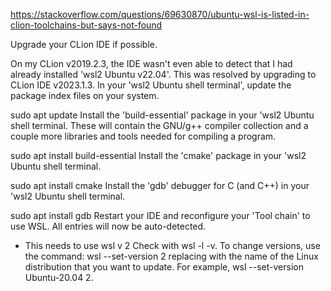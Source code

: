 https://stackoverflow.com/questions/69630870/ubuntu-wsl-is-listed-in-clion-toolchains-but-says-not-found

Upgrade your CLion IDE if possible.

On my CLion v2019.2.3, the IDE wasn't even able to detect that I had already installed 'wsl2 Ubuntu v22.04'. This was resolved by upgrading to CLion IDE v2023.1.3.
In your 'wsl2 Ubuntu shell terminal', update the package index files on your system.

sudo apt update
Install the 'build-essential' package in your 'wsl2 Ubuntu shell terminal. These will contain the GNU/g++ compiler collection and a couple more libraries and tools needed for compiling a program.

sudo apt install build-essential
Install the 'cmake' package in your 'wsl2 Ubuntu shell terminal.

sudo apt install cmake
Install the 'gdb' debugger for C (and C++) in your 'wsl2 Ubuntu shell terminal.

sudo apt install gdb
Restart your IDE and reconfigure your 'Tool chain' to use WSL. All entries will now be auto-detected.

- This needs to use wsl v 2
  Check with wsl -l -v. To change versions, use the command: wsl --set-version <distro name> 2 replacing with the name of the Linux distribution that you want to update. For example, wsl --set-version Ubuntu-20.04 2.

